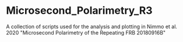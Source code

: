 # Microsecond_Polarimetry_R3
A collection of scripts used for the analysis and plotting in Nimmo et al. 2020 "Microsecond Polarimetry of the Repeating FRB 20180916B"
